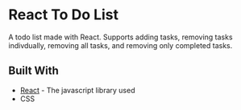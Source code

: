 React To Do List
======

A todo list made with React. Supports adding tasks, removing tasks indivdually, removing all tasks, and removing only completed tasks. 

Built With
------
* [React](https://reactjs.org/) - The javascript library used
* CSS